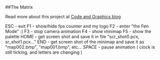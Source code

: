 ##The Matrix

Read more about this project at [Code and Graphics blog](http://www.bfilipek.com/2016/03/the-matrix-updated.html)

ESC   - exit
F1    - show/hide fps counter and my logo
F2    - enter "the Fen Mode" :)
F3    - stop camera animation
F4    - show minimap
F5    - show the palette
HOME  - get screen shot and save it in file "scr_shot0.pcx, sr_shot1.pcx..."
END   - get screen shot of the minimap and save it as "map002.bmp", "map001.bmp", etc...
SPACE - pause animation ( clock is still ticking, and letters are changing )
